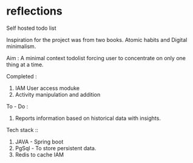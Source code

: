 # reflections
Self hosted todo list


Inspiration for the project was from two books. Atomic habits and Digital minimalism. 

Aim : 
A minimal context todolist forcing user to concentrate on only one thing at a time.

Completed : 
1. IAM User access moduke
2. Activity manipulation and addition

To - Do : 
1. Reports information based on historical data with insights.



Tech stack :: 
1. JAVA - Spring boot
2. PgSql - To store persistent data.
3. Redis to cache IAM
